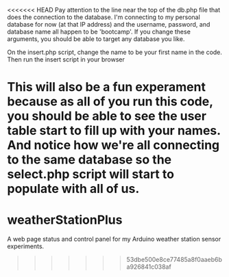 <<<<<<< HEAD
Pay attention to the line near the top of the db.php file that does the connection to the database. I'm connecting to my personal database for now (at that IP address) and the username, password, and database name all happen to be 'bootcamp'. If you change these arguments, you should be able to target any database you like.

On the insert.php script, change the name to be your first name in the code. Then run the insert script in your browser

This will also be a fun experament because as all of you run this code, you should be able to see the user table start to fill up with your names. And notice how we're all connecting to the same database so the select.php script will start to populate with all of us.
=======
weatherStationPlus
==================

A web page status and control panel for my Arduino weather station sensor experiments. 
>>>>>>> 53dbe500e8ce77485a8f0aaeb6ba926841c038af
